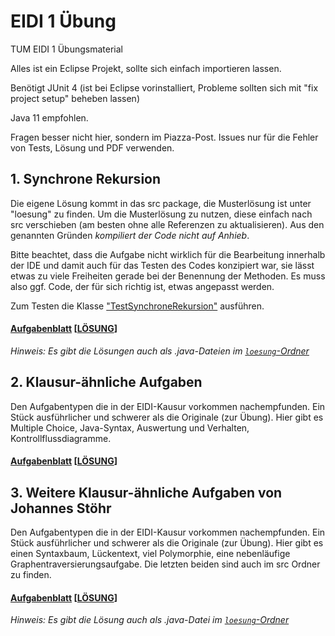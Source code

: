 # EIDI 1 Übung
TUM EIDI 1 Übungsmaterial

Alles ist ein Eclipse Projekt, sollte sich einfach importieren lassen.

Benötigt JUnit 4 (ist bei Eclipse vorinstalliert, Probleme sollten sich mit "fix project setup" beheben lassen)

Java 11 empfohlen.

Fragen besser nicht hier, sondern im Piazza-Post. Issues nur für die Fehler von Tests, Lösung und PDF verwenden.

## 1. Synchrone Rekursion
Die eigene Lösung kommt in das src package, die Musterlösung ist unter "loesung" zu finden. 
Um die Musterlösung zu nutzen, diese einfach nach src verschieben (am besten ohne alle Referenzen zu aktualisieren).
Aus den genannten Gründen *kompiliert der Code nicht auf Anhieb*.

Bitte beachtet, dass die Aufgabe nicht wirklich für die Bearbeitung innerhalb der IDE und damit auch für das Testen des Codes konzipiert war, sie lässt etwas zu viele Freiheiten gerade bei der Benennung der Methoden. Es muss also ggf. Code, der für sich richtig ist, etwas angepasst werden.

Zum Testen die Klasse ["TestSynchroneRekursion"](src/ueb_blatt_1/tests/TestSynchroneRekursion.java) ausführen.

#### [Aufgabenblatt](src/ueb_blatt_1/pdf_und_latex/EIDI_Uebung01.pdf) \[[LÖSUNG](src/ueb_blatt_1/pdf_und_latex/EIDI_Uebung01_lsg.pdf)\]
_Hinweis: Es gibt die Lösungen auch als .java-Dateien im [`loesung`-Ordner](src/ueb_blatt_1/loesung)_

## 2. Klausur-ähnliche Aufgaben
Den Aufgabentypen die in der EIDI-Kausur vorkommen nachempfunden. Ein Stück ausführlicher und schwerer als die Originale (zur Übung). Hier gibt es Multiple Choice, Java-Syntax, Auswertung und Verhalten, Kontrollflussdiagramme.
#### [Aufgabenblatt](src/ueb_blatt_2/pdf_und_latex/EIDI_Uebung02.pdf) \[[LÖSUNG](src/ueb_blatt_2/pdf_und_latex/EIDI_Uebung02_lsg.pdf)\]

## 3. Weitere Klausur-ähnliche Aufgaben von Johannes Stöhr
Den Aufgabentypen die in der EIDI-Kausur vorkommen nachempfunden. Ein Stück ausführlicher und schwerer als die Originale (zur Übung). Hier gibt es einen Syntaxbaum, Lückentext, viel Polymorphie, eine nebenläufige Graphentraversierungsaufgabe. Die letzten beiden sind auch im src Ordner zu finden.
#### [Aufgabenblatt](src/ueb_blatt_3/pdf_und_latex/JohannesEidiÜbung.pdf) \[[LÖSUNG](src/ueb_blatt_3/pdf_und_latex/JohannesEidiÜbung_lsg.pdf)\]
_Hinweis: Es gibt die Lösung auch als .java-Datei im [`loesung`-Ordner](src/ueb_blatt_3/loesung)_
